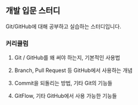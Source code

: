## 개발 입문 스터디

Git/GitHub에 대해 공부하고 실습하는 스터디입니다.

 ### 커리큘럼

 1. Git / GitHub를 왜 써야 하는지, 기본적인 사용법 

 2. Branch, Pull Request 등 GitHub에서 사용하는 개념

 3. Commit을 되돌리는 방법, 기타 Git의 기능들

 4. GitFlow, 기타 GitHub에서 사용 가능한 기능들
